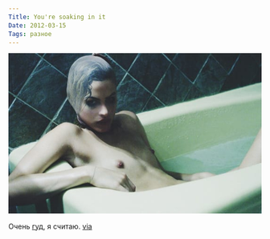 ```yaml
---
Title: You're soaking in it
Date: 2012-03-15
Tags: разное
---
```


![abby-brothers-smug-brothers-5.jpg](images/abby-brothers-smug-brothers-5.jpg)

Очень [гуд][1], я считаю. [via][2]

[1]: http://www.highsnobiety.com/news/2012/03/14/abby-brothers-by-michael-donovan-for-smug-magazine/abby-brothers-smug-brothers-5/
[2]: http://thisisnthappiness.com/post/19310137027/youre-soaking-in-it